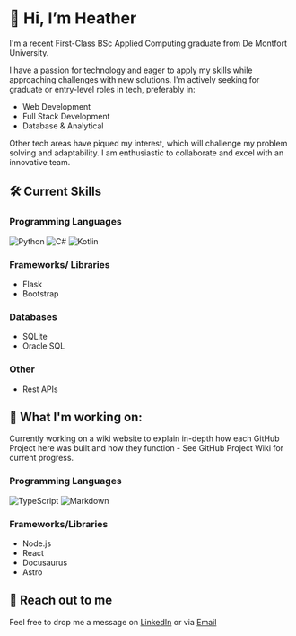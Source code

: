 # 👋 Hi, I’m Heather
I'm a recent First-Class BSc Applied Computing graduate from De Montfort University.

I have a passion for technology and eager to apply my skills while approaching challenges with new solutions. I'm actively seeking for graduate or entry-level roles in tech, preferably in:
- Web Development
- Full Stack Development
- Database & Analytical

Other tech areas have piqued my interest, which will challenge my problem solving and adaptability. I am enthusiastic to collaborate and excel with an innovative team.

## 🛠️ Current Skills

### Programming Languages
![Python](https://img.shields.io/badge/python-3670A0?style=for-the-badge&logo=python&logoColor=ffdd54)
![C#](https://img.shields.io/badge/c%23-%23239120.svg?style=for-the-badge&logo=csharp&logoColor=white)
![Kotlin](https://img.shields.io/badge/kotlin-%237F52FF.svg?style=for-the-badge&logo=kotlin&logoColor=white)


### Frameworks/ Libraries
- Flask
- Bootstrap

### Databases
- SQLite
- Oracle SQL

### Other
- Rest APIs

## 🌱 What I'm working on:
Currently working on a wiki website to explain in-depth how each GitHub Project here was built and how they function - See GitHub Project Wiki for current progress.

### Programming Languages
![TypeScript](https://img.shields.io/badge/typescript-%23007ACC.svg?style=for-the-badge&logo=typescript&logoColor=white)
![Markdown](https://img.shields.io/badge/markdown-%23000000.svg?style=for-the-badge&logo=markdown&logoColor=white)

### Frameworks/Libraries
- Node.js
- React
- Docusaurus
- Astro

## :speech_balloon: Reach out to me 
Feel free to drop me a message on
[LinkedIn](https://www.linkedin.com/in/heathersmith122/)
or via
[Email](heather@heavenly-monkey.com)

<!---
Void-Stag/Void-Stag is a ✨ special ✨ repository because its `README.md` (this file) appears on your GitHub profile.
You can click the Preview link to take a look at your changes.
--->
